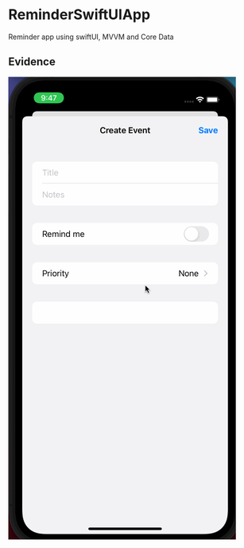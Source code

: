 # ReminderSwiftUIApp

Reminder app using swiftUI, MVVM and Core Data

## Evidence

![Reminder app](https://github.com/viktorHbenitez/ReminderSwiftUIApp/blob/main/resources/remindersApp.gif)
